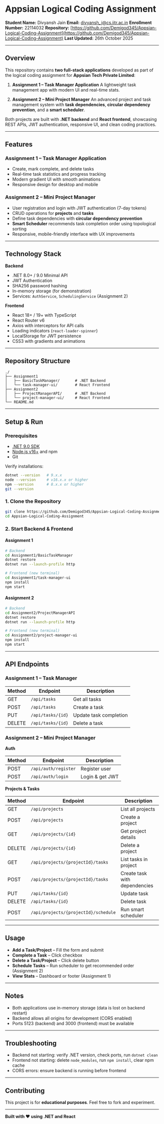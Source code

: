 # Appsian Logical Coding Assignment

**Student Name:** Divyansh Jain
**Email:** [divyansh_j@cs.iitr.ac.in](mailto:divyansh_j@cs.iitr.ac.in)
**Enrollment Number:** 22114032
**Repository:** [https://github.com/Demigod345/Appsian-Logical-Coding-Assignment](https://github.com/Demigod345/Appsian-Logical-Coding-Assignment)
**Last Updated:** 26th October 2025

---

## Overview

This repository contains **two full-stack applications** developed as part of the logical coding assignment for **Appsian Tech Private Limited**:

1. **Assignment 1 – Task Manager Application**
   A lightweight task management app with modern UI and real-time stats.

2. **Assignment 2 – Mini Project Manager**
   An advanced project and task management system with **task dependencies**, **circular dependency prevention**, and a **smart scheduler**.

Both projects are built with **.NET backend** and **React frontend**, showcasing REST APIs, JWT authentication, responsive UI, and clean coding practices.

---

## Features

### Assignment 1 – Task Manager Application

* Create, mark complete, and delete tasks
* Real-time task statistics and progress tracking
* Modern gradient UI with smooth animations
* Responsive design for desktop and mobile

### Assignment 2 – Mini Project Manager

* User registration and login with JWT authentication (7-day tokens)
* CRUD operations for **projects** and **tasks**
* Define task dependencies with **circular dependency prevention**
* **Smart Scheduler** recommends task completion order using topological sorting
* Responsive, mobile-friendly interface with UX improvements

---

## Technology Stack

**Backend**

* .NET 8.0+ / 9.0 Minimal API
* JWT Authentication
* SHA256 password hashing
* In-memory storage (for demonstration)
* Services: `AuthService`, `SchedulingService` (Assignment 2)

**Frontend**

* React 18+ / 19+ with TypeScript
* React Router v6
* Axios with interceptors for API calls
* Loading indicators (`react-loader-spinner`)
* LocalStorage for JWT persistence
* CSS3 with gradients and animations

---

## Repository Structure

```
./
├── Assignment1
│   ├── BasicTaskManager/       # .NET Backend
│   └── task-manager-ui/        # React Frontend
├── Assignment2
│   ├── ProjectManagerAPI/      # .NET Backend
│   └── project-manager-ui/     # React Frontend
└── README.md
```

---

## Setup & Run

### Prerequisites

* [.NET 9.0 SDK](https://dotnet.microsoft.com/download)
* [Node.js v16+](https://nodejs.org/) and npm
* Git

Verify installations:

```bash
dotnet --version   # 9.x.x
node --version     # v16.x.x or higher
npm --version      # 8.x.x or higher
git --version
```

### 1. Clone the Repository

```bash
git clone https://github.com/Demigod345/Appsian-Logical-Coding-Assignment
cd Appsian-Logical-Coding-Assignment
```

### 2. Start Backend & Frontend

#### Assignment 1

```bash
# Backend
cd Assignment1/BasicTaskManager
dotnet restore
dotnet run --launch-profile http

# Frontend (new terminal)
cd Assignment1/task-manager-ui
npm install
npm start
```

#### Assignment 2

```bash
# Backend
cd Assignment2/ProjectManagerAPI
dotnet restore
dotnet run --launch-profile http

# Frontend (new terminal)
cd Assignment2/project-manager-ui
npm install
npm start
```

---

## API Endpoints

### Assignment 1 – Task Manager

| Method | Endpoint          | Description            |
| ------ | ----------------- | ---------------------- |
| GET    | `/api/tasks`      | Get all tasks          |
| POST   | `/api/tasks`      | Create a task          |
| PUT    | `/api/tasks/{id}` | Update task completion |
| DELETE | `/api/tasks/{id}` | Delete a task          |

### Assignment 2 – Mini Project Manager

**Auth**

| Method | Endpoint             | Description     |
| ------ | -------------------- | --------------- |
| POST   | `/api/auth/register` | Register user   |
| POST   | `/api/auth/login`    | Login & get JWT |

**Projects & Tasks**

| Method | Endpoint                             | Description                   |
| ------ | ------------------------------------ | ----------------------------- |
| GET    | `/api/projects`                      | List all projects             |
| POST   | `/api/projects`                      | Create a project              |
| GET    | `/api/projects/{id}`                 | Get project details           |
| DELETE | `/api/projects/{id}`                 | Delete a project              |
| GET    | `/api/projects/{projectId}/tasks`    | List tasks in project         |
| POST   | `/api/projects/{projectId}/tasks`    | Create task with dependencies |
| PUT    | `/api/tasks/{id}`                    | Update task                   |
| DELETE | `/api/tasks/{id}`                    | Delete task                   |
| POST   | `/api/projects/{projectId}/schedule` | Run smart scheduler           |

---

## Usage

* **Add a Task/Project** – Fill the form and submit
* **Complete a Task** – Click checkbox
* **Delete a Task/Project** – Click delete button
* **Schedule Tasks** – Run scheduler to get recommended order (Assignment 2)
* **View Stats** – Dashboard or footer (Assignment 1)

---

## Notes

* Both applications use in-memory storage (data is lost on backend restart)
* Backend allows all origins for development (CORS enabled)
* Ports 5123 (backend) and 3000 (frontend) must be available

---

## Troubleshooting

* Backend not starting: verify .NET version, check ports, run `dotnet clean`
* Frontend not starting: delete `node_modules`, run `npm install`, clear npm cache
* CORS errors: ensure backend is running before frontend

---

## Contributing

This project is for **educational purposes**. Feel free to fork and experiment.

---

**Built with ❤️ using .NET and React**
